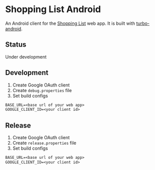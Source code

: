 # Shopping List Android

An Android client for the [Shopping List](https://github.com/hidakatsuya/shopping_list) web app.
It is built with [turbo-android](https://github.com/hotwired/turbo-android).

## Status

Under development

## Development

1. Create Google OAuth client
2. Create `debug.properties` file
3. Set build configs
  ```diff
  BASE_URL=<base url of your web app>
  GOOGLE_CLIENT_ID=<your client id>
  ```

## Release

1. Create Google OAuth client
2. Create `release.properties` file
3. Set build configs
  ```diff
  BASE_URL=<base url of your web app>
  GOOGLE_CLIENT_ID=<your client id>
  ```
